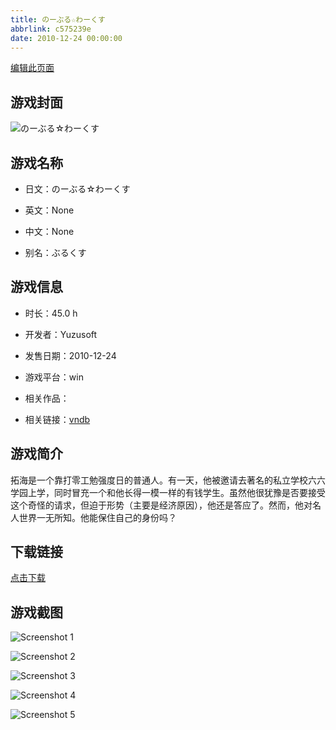 ```yaml
---
title: のーぶる☆わーくす
abbrlink: c575239e
date: 2010-12-24 00:00:00
---
```

[编辑此页面](https://github.com/ACG-3/ADV3-source/blob/main/source/_posts/%E3%81%AE%E3%83%BC%E3%81%B6%E3%82%8B%E2%98%86%E3%82%8F%E3%83%BC%E3%81%8F%E3%81%99.md)

## 游戏封面

![のーぶる☆わーくす](https://pan.timero.xyz/d/onedrive/img_lib_001/%E3%81%AE%E3%83%BC%E3%81%B6%E3%82%8B%E2%98%86%E3%82%8F%E3%83%BC%E3%81%8F%E3%81%99_cover.avif)


## 游戏名称

- 日文：のーぶる☆わーくす
- 英文：None
- 中文：None

- 别名：ぶるくす


## 游戏信息

- 时长：45.0 h
- 开发者：Yuzusoft
- 发售日期：2010-12-24
- 游戏平台：win
- 相关作品：

- 相关链接：[vndb](https://vndb.org/v4806)


## 游戏简介

拓海是一个靠打零工勉强度日的普通人。有一天，他被邀请去著名的私立学校六六学园上学，同时冒充一个和他长得一模一样的有钱学生。虽然他很犹豫是否要接受这个奇怪的请求，但迫于形势（主要是经济原因），他还是答应了。然而，他对名人世界一无所知。他能保住自己的身份吗？




## 下载链接

[点击下载](https://pan.timero.xyz/onedrive/adv_lib_001/%E3%81%AE%E3%83%BC%E3%81%B6%E3%82%8B%E2%98%86%E3%82%8F%E3%83%BC%E3%81%8F%E3%81%99)


## 游戏截图


![Screenshot 1](https://pan.timero.xyz/d/onedrive/img_lib_001/%E3%81%AE%E3%83%BC%E3%81%B6%E3%82%8B%E2%98%86%E3%82%8F%E3%83%BC%E3%81%8F%E3%81%99_Screenshot_1.avif)

![Screenshot 2](https://pan.timero.xyz/d/onedrive/img_lib_001/%E3%81%AE%E3%83%BC%E3%81%B6%E3%82%8B%E2%98%86%E3%82%8F%E3%83%BC%E3%81%8F%E3%81%99_Screenshot_2.avif)

![Screenshot 3](https://pan.timero.xyz/d/onedrive/img_lib_001/%E3%81%AE%E3%83%BC%E3%81%B6%E3%82%8B%E2%98%86%E3%82%8F%E3%83%BC%E3%81%8F%E3%81%99_Screenshot_3.avif)

![Screenshot 4](https://pan.timero.xyz/d/onedrive/img_lib_001/%E3%81%AE%E3%83%BC%E3%81%B6%E3%82%8B%E2%98%86%E3%82%8F%E3%83%BC%E3%81%8F%E3%81%99_Screenshot_4.avif)

![Screenshot 5](https://pan.timero.xyz/d/onedrive/img_lib_001/%E3%81%AE%E3%83%BC%E3%81%B6%E3%82%8B%E2%98%86%E3%82%8F%E3%83%BC%E3%81%8F%E3%81%99_Screenshot_5.avif)

